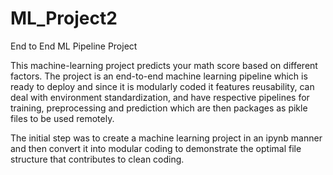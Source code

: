 # ML_Project2
End to End ML Pipeline Project


This machine-learning project predicts your math score based on different factors. The project is an end-to-end machine learning pipeline which is ready to deploy and since it is modularly coded it features reusability, can deal with environment standardization, and have respective pipelines for training, preprocessing and prediction which are then packages as pikle files to be used remotely. 

The initial step was to create a machine learning project in an ipynb manner and then convert it into modular coding to demonstrate the optimal file structure that contributes to clean coding. 
